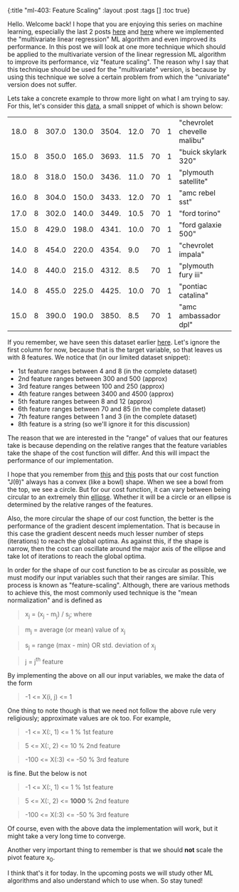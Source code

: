 {:title "ml-403: Feature Scaling"
 :layout :post
 :tags  []
 :toc true}

Hello. Welcome back! I hope that you are enjoying this series on machine learning, especially the last 2 posts [here](http://www.golb.in/ml-402-multivariate-linear-regression-in-octave-45.html) and [here](http://www.golb.in/ml-203-vectorization-in-octave-46.html) where we implemented the "multivariate linear regression" ML algorithm and even improved its performance. In this post we will look at one more technique which should be applied to the multivariate version of the linear regression ML algorithm to improve its performance, viz "feature scaling". The reason why I say that this technique should be used for the "multivariate" version, is because by using this technique we solve a certain problem from which the "univariate" version does not suffer.

Lets take a concrete example to throw more light on what I am trying to say. For this, let's consider this [data](http://archive.ics.uci.edu/ml/machine-learning-databases/auto-mpg/auto-mpg.data), a small snippet of which is shown below:

<table class="table table-bordered"> <tbody>
<tr> <td> 18.0</td> <td> 8</td> <td> 307.0</td> <td> 130.0</td> <td> 3504.</td> <td> 12.0</td> <td> 70</td> <td> 1</td> <td> "chevrolet chevelle malibu"</td> </tr>
<tr> <td> 15.0</td> <td> 8</td> <td> 350.0</td> <td> 165.0</td> <td> 3693.</td> <td> 11.5</td> <td> 70</td> <td> 1</td> <td> "buick skylark 320"</td> </tr>
<tr> <td> 18.0</td> <td> 8</td> <td> 318.0</td> <td> 150.0</td> <td> 3436.</td> <td> 11.0</td> <td> 70</td> <td> 1</td> <td> "plymouth satellite"</td> </tr>
<tr> <td> 16.0</td> <td> 8</td> <td> 304.0</td> <td> 150.0</td> <td> 3433.</td> <td> 12.0</td> <td> 70</td> <td> 1</td> <td> "amc rebel sst"</td> </tr>
<tr> <td> 17.0</td> <td> 8</td> <td> 302.0</td> <td> 140.0</td> <td> 3449.</td> <td> 10.5</td> <td> 70</td> <td> 1</td> <td> "ford torino"</td> </tr>
<tr> <td> 15.0</td> <td> 8</td> <td> 429.0</td> <td> 198.0</td> <td> 4341.</td> <td> 10.0</td> <td> 70</td> <td> 1</td> <td> "ford galaxie 500"</td> </tr>
<tr> <td> 14.0</td> <td> 8</td> <td> 454.0</td> <td> 220.0</td> <td> 4354.</td> <td> 9.0</td> <td> 70</td> <td> 1</td> <td> "chevrolet impala"</td> </tr>
<tr> <td> 14.0</td> <td> 8</td> <td> 440.0</td> <td> 215.0</td> <td> 4312.</td> <td> 8.5</td> <td> 70</td> <td> 1</td> <td> "plymouth fury iii"</td> </tr>
<tr> <td> 14.0</td> <td> 8</td> <td> 455.0</td> <td> 225.0</td> <td> 4425.</td> <td> 10.0</td> <td> 70</td> <td> 1</td> <td> "pontiac catalina"</td> </tr>
<tr> <td> 15.0</td> <td> 8</td> <td> 390.0</td> <td> 190.0</td> <td> 3850.</td> <td> 8.5</td> <td> 70</td> <td> 1</td> <td> "amc ambassador dpl"</td> </tr>
</tbody> </table>

If you remember, we have seen this dataset earlier [here](http://www.golb.in/ml-301-linear-regression-with-one-variable-38.html). Let's ignore the first column for now, because that is the target variable, so that leaves us with 8 features. We notice that (in our limited dataset snippet):

* 1st feature ranges between 4 and 8 (in the complete dataset)
* 2nd feature ranges between 300 and 500 (approx)
* 3rd feature ranges between 100 and 250 (approx)
* 4th feature ranges between 3400 and 4500 (approx)
* 5th feature ranges between 8 and 12 (approx)
* 6th feature ranges between 70 and 85 (in the complete dataset)
* 7th feature ranges between 1 and 3 (in the complete dataset)
* 8th feature is a string (so we'll ignore it for this discussion)

The reason that we are interested in the "range" of values that our features take is because depending on the relative ranges that the feature variables take the shape of the cost function will differ. And this will impact the performance of our implementation.

I hope that you remember from [this](http://www.golb.in/ml-302-intuition-for-univariate-linear-regression-39.html) and [this](http://www.golb.in/ml-303-gradient-descent-41.html) posts that our cost function "J(&theta;)" always has a convex (like a bowl) shape. When we see a bowl from the top, we see a circle. But for our cost function, it can vary between being circular to an extremely thin [ellipse](http://en.wikipedia.org/wiki/Ellipse). Whether it will be a circle or an ellipse is determined by the relative ranges of the features.

Also, the more circular the shape of our cost function, the better is the performance of the gradient descent implementation. That is because in this case the gradient descent needs much lesser number of steps (iterations) to reach the global optima. As against this, if the shape is narrow, then the cost can oscillate around the major axis of the ellipse and take lot of iterations to reach the global optima.

In order for the shape of our cost function to be as circular as possible, we must modify our input variables such that their ranges are similar. This process is known as "feature-scaling". Although, there are various methods to achieve this, the most commonly used technique is the "mean normalization" and is defined as

> x<sub>j</sub> = (x<sub>j</sub> - m<sub>j</sub>) / s<sub>j</sub>; where

> m<sub>j</sub> = average (or mean) value of x<sub>j</sub>

> s<sub>j</sub> = range (max - min) OR std. deviation of x<sub>j</sub>

> j = j<sup>th</sup> feature

By implementing the above on all our input variables, we make the data of the form

> -1 <= X(i, j) <= 1

One thing to note though is that we need not follow the above rule very religiously; approximate values are ok too. For example,

> -1 <= X(:, 1) <= 1           % 1st feature

> 5 <= X(:, 2) <= 10           % 2nd feature

> -100 <= X(:3) <= -50         % 3rd feature

is fine. But the below is not

> -1 <= X(:, 1) <= 1           % 1st feature

> 5 <= X(:, 2) <= <b>1000</b>         % 2nd feature

> -100 <= X(:3) <= -50         % 3rd feature

Of course, even with the above data the implementation will work, but it might take a very long time to converge.

Another very important thing to remember is that we should <b>not</b> scale the pivot feature x<sub>0</sub>.

I think that's it for today. In the upcoming posts we will study other ML algorithms and also understand which to use when. So stay tuned!
